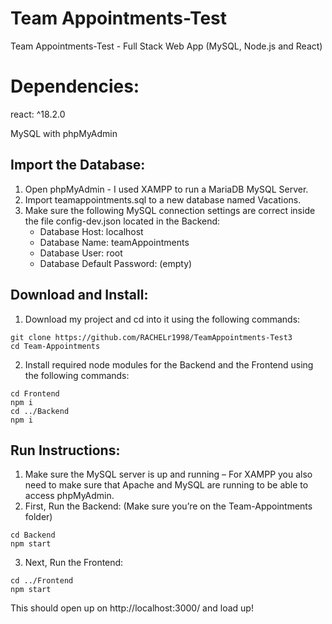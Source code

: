 # Team Appointments-Test
Team Appointments-Test - Full Stack Web App (MySQL, Node.js and React)

# Dependencies:
react: ^18.2.0

MySQL with phpMyAdmin

## Import the Database:
1. Open phpMyAdmin - I used XAMPP to run a MariaDB MySQL Server.
2. Import teamappointments.sql to a new database named Vacations.
3. Make sure the following MySQL connection settings are correct inside the file config-dev.json located in the Backend:
    - Database Host: localhost
    - Database Name: teamAppointments
    - Database User: root
    - Database Default Password: (empty)

## Download and Install:
1. Download my project and cd into it using the following commands:
```
git clone https://github.com/RACHELr1998/TeamAppointments-Test3
cd Team-Appointments
```
2. Install required node modules for the Backend and the Frontend using the following commands:
```
cd Frontend
npm i
cd ../Backend
npm i
```

## Run Instructions:
1. Make sure the MySQL server is up and running – For XAMPP you also need to make sure that Apache and MySQL are running to be able to access phpMyAdmin.
2. First, Run the Backend: (Make sure you’re on the Team-Appointments folder)
```
cd Backend
npm start
```
3. Next, Run the Frontend:
```
cd ../Frontend
npm start
```

This should open up on http://localhost:3000/ and load up!